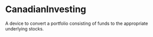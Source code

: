 # CanadianInvesting
A device to convert a portfolio consisting of funds to the appropriate underlying stocks. 
